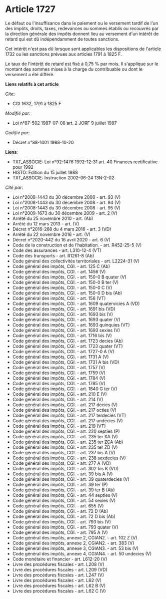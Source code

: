 # Article 1727

Le défaut ou l'insuffisance dans le paiement ou le versement tardif de l'un des impôts, droits, taxes, redevances ou sommes
établis ou recouvrés par la direction générale des impôts donnent lieu au versement d'un intérêt de retard qui est dû
indépendamment de toutes sanctions. 

Cet intérêt n'est pas dû lorsque sont applicables les dispositions de l'article 1732 ou les sanctions prévues aux articles
1791 à 1825 F. 

Le taux de l'intérêt de retard est fixé à 0,75 % par mois. Il s'applique sur le montant des sommes mises à la charge du
contribuable ou dont le versement a été différé.

**Liens relatifs à cet article**

_Cite_:

  - CGI 1632, 1791 à 1825 F

_Modifié par_:

  - Loi n°87-502 1987-07-08 art. 2 JORF 9 juillet 1987

_Codifié par_:

  - Décret n°88-1001 1988-10-20

**Liens**:

  - TXT_ASSOCIE: Loi n°92-1476 1992-12-31 art. 40 Finances rectificative pour 1992
  - HISTO: Edition du 15 juillet 1988
  - TXT_ASSOCIE: Instruction 2002-06-24 13N-2-02

_Cité par_:

  - Loi n°2008-1443 du 30 décembre 2008 - art. 93 (V)
  - Loi n°2008-1443 du 30 décembre 2008 - art. 94 (V)
  - Loi n°2008-1443 du 30 décembre 2008 - art. 95 (V)
  - Loi n°2009-1673 du 30 décembre 2009 - art. 2 (V)
  - Arrêté du 25 novembre 2010 - art. (Ab)
  - Arrêté du 12 mars 2013 - art. (V)
  - Décret n°2016-268 du 4 mars 2016 - art. 3 (VD)
  - Arrêté du 22 novembre 2016 - art. (V)
  - Décret n°2020-442 du 16 avril 2020 - art. 6 (V)
  - Code de la construction et de l'habitation. - art. R452-25-5 (V)
  - Code des assurances - art. L310-12-4 (VT)
  - Code des transports - art. R1261-8 (Ab)
  - Code général des collectivités territoriales - art. L2224-31 (V)
  - Code général des impôts, CGI. - art. 125 C (Ab)
  - Code général des impôts, CGI. - art. 1456 (V)
  - Code général des impôts, CGI. - art. 150-0 B quater (V)
  - Code général des impôts, CGI. - art. 150-0 B ter (V)
  - Code général des impôts, CGI. - art. 150-0 C (V)
  - Code général des impôts, CGI. - art. 150-0 D bis (Ab)
  - Code général des impôts, CGI. - art. 156 (VT)
  - Code général des impôts, CGI. - art. 1609 quatervicies A (VD)
  - Code général des impôts, CGI. - art. 1691 bis (VD)
  - Code général des impôts, CGI. - art. 1693 bis (V)
  - Code général des impôts, CGI. - art. 1693 quater (V)
  - Code général des impôts, CGI. - art. 1693 quinquies (VT)
  - Code général des impôts, CGI. - art. 1693 sexies (V)
  - Code général des impôts, CGI. - art. 1716 bis (V)
  - Code général des impôts, CGI. - art. 1723 decies (Ab)
  - Code général des impôts, CGI. - art. 1723 quater (VT)
  - Code général des impôts, CGI. - art. 1727-0 A (V)
  - Code général des impôts, CGI. - art. 1731 A (V)
  - Code général des impôts, CGI. - art. 1731 A bis (VD)
  - Code général des impôts, CGI. - art. 1757 (V)
  - Code général des impôts, CGI. - art. 1759 (V)
  - Code général des impôts, CGI. - art. 1784 (V)
  - Code général des impôts, CGI. - art. 1785 (V)
  - Code général des impôts, CGI. - art. 1840 G ter (V)
  - Code général des impôts, CGI. - art. 210 E (V)
  - Code général des impôts, CGI. - art. 214 (V)
  - Code général des impôts, CGI. - art. 217 decies (V)
  - Code général des impôts, CGI. - art. 217 octies (V)
  - Code général des impôts, CGI. - art. 217 terdecies (VT)
  - Code général des impôts, CGI. - art. 217 undecies (V)
  - Code général des impôts, CGI. - art. 219 (VT)
  - Code général des impôts, CGI. - art. 220 septies (P)
  - Code général des impôts, CGI. - art. 235 ter XA (V)
  - Code général des impôts, CGI. - art. 235 ter ZCA (Ab)
  - Code général des impôts, CGI. - art. 235 ter ZD (V)
  - Code général des impôts, CGI. - art. 237 bis A (V)
  - Code général des impôts, CGI. - art. 238 sexdecies (V)
  - Code général des impôts, CGI. - art. 277 A (VD)
  - Code général des impôts, CGI. - art. 302 bis K (VD)
  - Code général des impôts, CGI. - art. 39 bis A (V)
  - Code général des impôts, CGI. - art. 39 quaterdecies (V)
  - Code général des impôts, CGI. - art. 39 ter (P)
  - Code général des impôts, CGI. - art. 39 ter B (Ab)
  - Code général des impôts, CGI. - art. 44 septies (V)
  - Code général des impôts, CGI. - art. 54 sexies (V)
  - Code général des impôts, CGI. - art. 655 (V)
  - Code général des impôts, CGI. - art. 72 D (Ab)
  - Code général des impôts, CGI. - art. 72 D bis (Ab)
  - Code général des impôts, CGI. - art. 793 bis (V)
  - Code général des impôts, CGI. - art. 793 quater (V)
  - Code général des impôts, CGI. - art. 795 A (V)
  - Code général des impôts, annexe 2, CGIAN2. - art. 102 Z (V)
  - Code général des impôts, annexe 2, CGIAN2. - art. 383 (V)
  - Code général des impôts, annexe 3, CGIAN3. - art. 53 bis (V)
  - Code général des impôts, annexe 4, CGIAN4. - art. 50 undecies (V)
  - Code monétaire et financier - art. L612-20 (V)
  - Livre des procédures fiscales - art. L208 (V)
  - Livre des procédures fiscales - art. L209 (VD)
  - Livre des procédures fiscales - art. L247 (V)
  - Livre des procédures fiscales - art. L62 (V)
  - Livre des procédures fiscales - art. L62 B (V)
  - Livre des procédures fiscales - art. L62 C (V)
